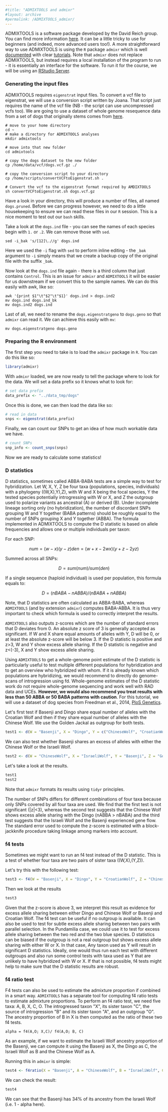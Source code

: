 ```yaml
---
#title: "ADMIXTOOLS and admixr"
#layout: archive
#permalink: /ADMIXTOOLS_admixr/
---
```


ADMIXTOOLS is a software package developed by the David Reich group. You can find more information [here](https://github.com/DReichLab/AdmixTools). It can be a little tricky to use for beginners (and indeed, more advanced users too!). A more straightforward way to use ADMIXTOOLS is using the `R` package `admixr` which is well [documented](https://github.com/bodkan/admixr) with clear [tutorials](https://bodkan.net/admixr/articles/tutorial.html). Note that `admixr` does not replace ADMIXTOOLS, but instead requires a local installation of the program to run - it is essentially an interface for the software. To run it for the course, we will be using an [RStudio Server](https://www.rstudio.com/products/rstudio/download-server/).

### Generating the input files

ADMIXTOOLS requires `eigenstrat` input files. To convert a vcf file to eigenstrat, we will use a conversion script written by Joana. That script just requires the name of the vcf file (NB - the script can use uncompressed vcfs too). We are going to use a dataset of whole genome resequence data from a set of dogs that originally stems comes from [here](https://datadryad.org/resource/doi:10.5061/dryad.sk3p7).

```shell
# move to your home directory
cd ~
# make a directory for ADMIXTOOLS analyses
mkdir admixtools

# move into that new folder
cd admixtools

# copy the dogs dataset to the new folder
cp /home/data/vcf/dogs.vcf.gz ./

# copy the conversion script to your directory
cp /home/scripts/convertVCFtoEigenstrat.sh .

# Convert the vcf to the eigenstrat format required by AMDIXTOOLS
sh convertVCFtoEigenstrat.sh dogs.vcf.gz
```

Have a look in your directory, this will produce a number of files, all named `dogs.pruned`. Before we can progress however, we need to do a little housekeeping to ensure we can read these files in our `R` session. This is a nice moment to test out our `bash` skills.

Take a look at the `dogs.ind` file - you can see the names of each species begin with `1.` or `.2`. We can remove those with `sed`.

```shell
sed -i_bak 's/[12]\.//g' dogs.ind
```

Here we used the `-i` flag with `sed` to perform inline editing - the `_bak` argument to `-i` simply means that we create a backup copy of the original file with the suffix `_bak`.

Now look at the `dogs.ind` file again - there is a third column that just contains `Control`. This is an issue for `admixr` and `ADMIXTOOLS` it will be easier for us downstream if we convert this to the sample names. We can do this easily with awk, like so:

```shell
awk '{print $1"\t"$2"\t"$1}' dogs.ind > dogs.ind2
mv dogs.ind dogs.ind_bk
mv dogs.ind2 dogs.ind
```

Last of all, we need to rename the `dogs.eigenstratgeno` to `dogs.geno` so that `admixr` can read it. We can achieve this easily with `mv`:

```shell
mv dogs.eigenstratgeno dogs.geno
```
### Preparing the R environment

The first step you need to take is to load the `admixr` package in `R`. You can do this like so:

```r
library(admixr)
```

With `admixr` loaded, we are now ready to tell the package where to look for the data. We will set a data prefix so it knows what to look for:

```r
# set data prefix
data_prefix <- "../data_tmp/dogs"
```

Once this is done, we can then load the data like so:

```r
# read in data
snps <- eigenstrat(data_prefix)
```

Finally, we can count our SNPs to get an idea of how much workable data we have.

```r
# count SNPs
snp_info <- count_snps(snps)
```

Now we are ready to calculate some statistics!

### D statistics

D statistics, sometimes called ABBA-BABA tests are a simple way to test for hybridization.  Let W, X, Y, Z be four taxa (populations, species, individuals) with a phylogeny ((W,X),Y),Z), with W and X being the focal species, Y the tested species potentially introgressing with W or X, and Z the outgroup used to polarize variants as ancestral (A) or derived (B). Under incomplete lineage sorting only (no hybridization), the number of discordant SNPs grouping W and Y together (BABA patterns) should be roughly equal to the number of SNPs grouping X and Y together (ABBA). The formula implemented in ADMIXTOOLS to compute the D statistic is based on allele frequencies and allows one or multiple individuals per taxon:

For each SNP:
```math
num = (w − x)(y − z )
den = (w + x − 2wx)(y + z − 2yz )
```

Summed across all SNPs:
```math
D = sum(num) / sum(den)
```

If a single sequence (haploid individual) is used per population, this formula equals to:
```math
D = (nBABA - nABBA) / (nBABA+nABBA)
```

Note, that D statistics are often calculated as ABBA-BABA, whereas `ADMIXTOOLS` (and by extension `admixr`) computes BABA-ABBA. It is thus very important to check which formula is used to correctly interpret the results.

`ADMIXTOOLS` also outputs z-scores which are the number of standard errors that D deviates from 0. An absolute z score of 3 is generally accepted as significant. If W and X share equal amounts of alleles with Y, D will be 0, or at least the absolute z-score will be below 3. If the D statistic is positive and z>3, W and Y show excess allele sharing. If the D statistic is negative and z<(-3), X and Y show excess allele sharing.

Using `ADMIXTOOLS` to get a whole-genome point estimate of the D statistic is particularly useful to test multiple different populations for hybridization and to get an overview who hybridized with whom. If it is already known which populations are hybridizing, we would recommend to directly do genome-scans of introgression using fd. Whole-genome estimates of the D statistic work do not require  whole-genome sequencing and work well with RAD data and UCEs. **However, we would also recommend you treat results with less than 50 ABBA or 50 BABA patterns with caution**. For this tutorial, we will use a dataset of dog species from Freedman et al., 2014, [PloS Genetics](https://journals.plos.org/plosgenetics/article?id=10.1371/journal.pgen.1004016).

Let's first test if Basenji and Dingo share equal number of alleles with the Croatian Wolf and then if they share equal number of alleles with the Chinese Wolf. We use the Golden Jackal as outgroup for both tests.

```r
test1 <- d(W = "Basenji", X = "Dingo", Y = c("ChineseWolf", "CroatianWolf"), Z = "GoldenJackal", data = snps)
```

We can also test whether Basenji shares an excess of alleles with either the Chinese Wolf or the Israeli Wolf.

```r
test2 <- d(W = "ChineseWolf", X = "IsraeliWolf", Y = "Basenji", Z = "GoldenJackal", data = snps)
```

Let's take a look at the results.

```r
test1
test2
```

Note that `admixr` formats its results using `tidyr` principles.

The number of SNPs differs for different combinations of four taxa because only SNPs covered by all four taxa are used. We find that the first test is not significant (\|z\|<3), whereas the second test suggests that the Chinese Wolf shows excess allele sharing with the Dingo (nABBA > nBABA) and the third test suggests that the Israeli Wolf and the Basenji experienced gene flow. The standard error used to compute the z-score is estimated with a block-jackknife procedure taking linkage among markers into account.


### f4 tests

Sometimes we might want to run an f4 test instead of the D statistic. This is a test of whether four taxa are two pairs of sister taxa ((W,X),(Y,Z)).

Let's try this with the following test:

```r
test3 <- f4(W = "Basenji", X = "Dingo", Y = "CroatianWolf", Z = "ChineseWolf", data = snps)
```

Then we look at the results

```r
test3
```

Given that the z-score is above 3, we interpret this result as evidence for excess allele sharing between either Dingo and Chinese Wolf or Basenji and Croatian Wolf. The f4 test can be useful if no outgroup is available. It can also be used to test for subtle excess allele sharing between two pairs with parallel selection. In the Pundamilia case, we could use it to test for excess allele sharing between the two red and the two blue species. D statistics can be biased if the outgroup is not a real outgroup but shows excess allele sharing with either W or X. In that case, Any taxon used as Y will result in significant D statistics. Ideally, one would thus run each test with different outgroups and also run some control tests with taxa used as Y that are unlikely to have hybridized with W or X. If that is not possible, f4 tests might help to make sure that the D statistic results are robust.

### f4 ratio test

F4 tests can also be used to estimate the admixture proportion if combined in a smart way. `ADMIXTOOLS` has a separate tool for computing f4 ratio tests to estimate admixture proportions. To perform an f4 ratio test, we need five taxa: A, B, X, C, O. The introgressed taxon "X", its sister taxon "C", the source of introgression "B" and its sister taxon "A", and an outgroup "O". The ancestry proportion of B in X is then computed as the ratio of these two f4 tests.

```shell
alpha = f4(A,O; X,C)/ f4(A,O; B, C)
```
As an example, if we want to estimate the Israeli Wolf ancestry proportion of the Basenji, we can compute it using the Basenji as X, the Dingo as C, the Israeli Wolf as B and the Chinese Wolf as A.

Running this in `admixr` is simple:

```r
test4 <- f4ratio(X = "Basenji", A = "ChineseWolf", B = "IsraeliWolf", C = "Dingo", O = "GoldenJackal", data = snps)
```
We can check the result:

```r
test4
```

We can see that the Basenji has 34% of its ancestry from the Israeli Wolf (i.e. 1 - alpha here).

